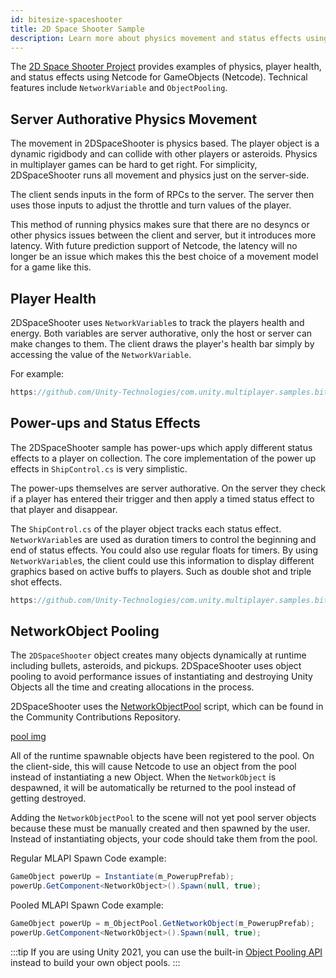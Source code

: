 ```yaml
---
id: bitesize-spaceshooter
title: 2D Space Shooter Sample
description: Learn more about physics movement and status effects using Netcode for GameObjects (Netcode) NetworkVariables and ObjectPooling .
---
```


The [2D Space Shooter Project](https://github.com/Unity-Technologies/com.unity.multiplayer.samples.bitesize/tree/master/Basic/2DSpaceShooter) provides examples of physics, player health, and status effects using Netcode for GameObjects (Netcode). Technical features include `NetworkVariable` and `ObjectPooling`. 

## Server Authorative Physics Movement

The movement in 2DSpaceShooter is physics based. The player object is a dynamic rigidbody and can collide with other players or asteroids. Physics in multiplayer games can be hard to get right. For simplicity, 2DSpaceShooter runs all movement and physics just on the server-side.

The client sends inputs in the form of RPCs to the server. The server then uses those inputs to adjust the throttle and turn values of the player.

This method of running physics makes sure that there are no desyncs or other physics issues between the client and server, but it introduces more latency. With future prediction support of Netcode, the latency will no longer be an issue which makes this the best choice of a movement model for a game like this.

## Player Health

2DSpaceShooter uses `NetworkVariable`s to track the players health and energy. Both variables are server authorative, only the host or server can make changes to them. The client draws the player's health bar simply by accessing the value of the `NetworkVariable`.

For example:

```csharp reference
https://github.com/Unity-Technologies/com.unity.multiplayer.samples.bitesize/blob/master/Basic/2DSpaceShooter/Assets/Scripts/ShipControl.cs#L431-L433
```

## Power-ups and Status Effects

The 2DSpaceShooter sample has power-ups which apply different status effects to a player on collection. The core implementation of the power up effects in `ShipControl.cs` is very simplistic.

The power-ups themselves are server authorative. On the server they check if a player has entered their trigger and then apply a timed status effect to that player and disappear.

The `ShipControl.cs` of the player object tracks each status effect. `NetworkVariable`s are used as duration timers to control the beginning and end of status effects. You could also use regular floats for timers. By using `NetworkVariable`s, the client could use this information to display different graphics based on active buffs to players. Such as double shot and triple shot effects.

```csharp reference
https://github.com/Unity-Technologies/com.unity.multiplayer.samples.bitesize/blob/master/Basic/2DSpaceShooter/Assets/Scripts/ShipControl.cs#L50-L55
```

## NetworkObject Pooling

The `2DSpaceShooter` object creates many objects dynamically at runtime including bullets, asteroids, and pickups. 2DSpaceShooter uses object pooling to avoid performance issues of instantiating and destroying Unity Objects all the time and creating allocations in the process.

2DSpaceShooter uses the [NetworkObjectPool](https://github.com/Unity-Technologies/multiplayer-community-contributions/tree/master/com.mlapi.contrib.extensions/Runtime/NetworkObjectPool) script, which can be found in the Community Contributions Repository. 

[pool img](/img/bitesize/invader-networkobjectpool.png)

All of the runtime spawnable objects have been registered to the pool. On the client-side, this will cause Netcode to use an object from the pool instead of instantiating a new Object. When the `NetworkObject` is despawned, it will be automatically be returned to the pool instead of getting destroyed.

Adding the `NetworkObjectPool` to the scene will not yet pool server objects because these must be manually created and then spawned by the user. Instead of instantiating objects, your code should take them from the pool.

Regular MLAPI Spawn Code example:

```csharp
GameObject powerUp = Instantiate(m_PowerupPrefab);
powerUp.GetComponent<NetworkObject>().Spawn(null, true);
```

Pooled MLAPI Spawn Code example:

```csharp
GameObject powerUp = m_ObjectPool.GetNetworkObject(m_PowerupPrefab);
powerUp.GetComponent<NetworkObject>().Spawn(null, true);
```

<!--  https://github.com/Unity-Technologies/com.unity.multiplayer.samples.bitesize/blob/master/Basic/2DSpaceShooter/Assets/Scripts/Spawner.cs#L132-L135 -->

:::tip
If you are using Unity 2021, you can use the built-in [Object Pooling API](https://docs.unity3d.com/2021.1/Documentation/ScriptReference/Pool.ObjectPool_1.html) instead to build your own object pools.
:::


